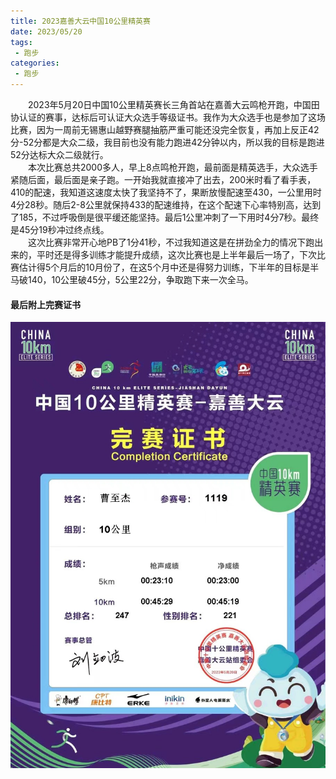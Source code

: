 ```yaml
---
title: 2023嘉善大云中国10公里精英赛
date: 2023/05/20
tags: 
 - 跑步
categories:
 - 跑步
---
```


&emsp;&emsp;2023年5月20日中国10公里精英赛长三角首站在嘉善大云鸣枪开跑，中国田协认证的赛事，达标后可认证大众选手等级证书。我作为大众选手也是参加了这场比赛，因为一周前无锡惠山越野赛腿抽筋严重可能还没完全恢复，再加上反正42分-52分都是大众二级，我目前也没有能力跑进42分钟以内，所以我的目标是跑进52分达标大众二级就行。\
&emsp;&emsp;本次比赛总共2000多人，早上8点鸣枪开跑，最前面是精英选手，大众选手紧随后面，最后面是亲子跑。一开始我就直接冲了出去，200米时看了看手表，410的配速，我知道这速度太快了我坚持不了，果断放慢配速至430，一公里用时4分28秒。随后2-8公里就保持433的配速维持，在这个配速下心率特别高，达到了185，不过呼吸倒是很平缓还能坚持。最后1公里冲刺了一下用时4分7秒。最终是45分19秒冲过终点线。\
&emsp;&emsp;这次比赛非常开心地PB了1分41秒，不过我知道这是在拼劲全力的情况下跑出来的，平时还是得多训练才能提升成绩，这次比赛也是上半年最后一场了，下次比赛估计得5个月后的10月份了，在这5个月中还是得努力训练，下半年的目标是半马破140，10公里破45分，5公里22分，争取跑下来一次全马。
#### 最后附上完赛证书
<img src="./img/4.jpg"/>
